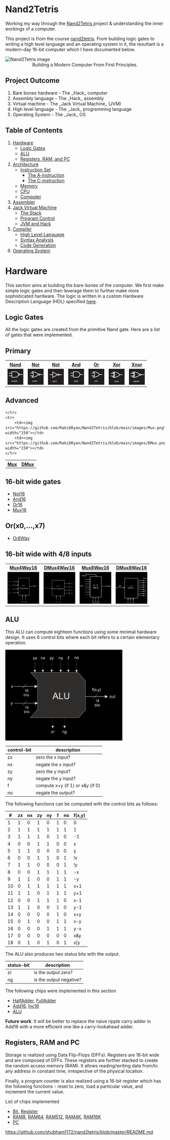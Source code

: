 # Nand2Tetris
Working my way through the <a name="" href="https://www.nand2tetris.org/">Nand2Tetris </a> project &amp; understanding the inner workings of a computer.

This project is from the course [nand2tetris](https://www.nand2tetris.org/). From building logic gates to writing a high level language and an operating system in it, the resultant is a modern-day 16-bit computer which I have documented below. 

<img src="https://static.wixstatic.com/media/44046b_387f62dae530480dac9b1fa8f731bebf~mv2.png/v1/fill/w_415,h_144,al_c,q_85,usm_0.66_1.00_0.01/44046b_387f62dae530480dac9b1fa8f731bebf~mv2.webp" alt="Nand2Tetris image">
<center><text>Building a Modern Computer From First Principles.</text></center>


<h2>Project Outcome</h2>
<ol type="1">
  <li>Bare bones hardware - The _Hack_ computer</li>
  <li>Assembly language - The _Hack_ assembly</li>
  <li>Virtual machine - The _Jack Virtual Machine_ (JVM)</li>
  <li>High level language - The _Jack_ programming language</li>
  <li>Operating System - The _Jack_ OS</li>
</ol> 


## Table of Contents
1. [Hardware](#hardware) 
	- [Logic Gates](#logic-gates)
	- [ALU](#alu)
	- [Registers, RAM, and PC](#registers-ram-and-pc)
2. [Architecture](#architecture)
	- [Instruction Set](#instruction-set)
		- [The A-instruction](#the-a-instruction)
 		- [The C-instruction](#the-c-instruction)
	- [Memory](#memory)
	- [CPU](#cpu)
	- [Computer](#computer)
4. [Assembler](#assembler)
5. [Jack Virtual Machine](#jack-virtual-machine)
	- [The Stack](#the-stack)
	- [Program Control](#program-control)
	- [JVM and Hack](#jvm-and-hack)
6. [Compiler](#compiler)
	- [High Level Language](#high-level-language)
	- [Syntax Analysis](#syntax-analysis)
	- [Code Generation](#code-generation)
7. [Operating System](#operating-system)


# Hardware
This section aims at building the bare-bones of the computer. We first make simple logic gates and then leverage them to further make more sophisticated hardware. The logic is written in a custom Hardware Description Language (HDL) specified [here](https://docs.wixstatic.com/ugd/44046b_2cc5aac034ae49f4bf1650a3d31df32c.pdf).


## Logic Gates
All the logic gates are created from the primitive Nand gate. Here are a list of gates that were implemented.

## Primary
<table>
	<tr>
		<th><a href="./projects/01/Nand2.hdl">Nand</a>
		</th>
		<th><a href="./projects/01/Nor.hdl">Nor</a>
		</th>
		<th><a href="./projects/01/Not.hdl">Not</a>
		</th>
		<th><a href="./projects/01/And.hdl">And</a>
		</th>
		<th><a href="./projects/01/Or.hdl">Or</a>
		</th>
		<th><a href="./projects/01/Xor.hdl">Xor</a>
		</th>
		<th><a href="./projects/01/Xnor.hdl">Xnor</a>
		</th>
	</tr>
	<tr>
		<td><img src="https://github.com/RakibRyan/Nand2Tetris/blob/main/images/nand.png" width="50">
		</td>
		<td><img src="https://github.com/RakibRyan/Nand2Tetris/blob/main/images/nor.png" width="50">
		</td>
		<td><img src="https://github.com/RakibRyan/Nand2Tetris/blob/main/images/not.png" width="50">
		</td>
		<td><img src="https://github.com/RakibRyan/Nand2Tetris/blob/main/images/and.png" width="50">
		</td>
		<td><img src="https://github.com/RakibRyan/Nand2Tetris/blob/main/images/or.png" width="50">
		</td>
		<td><img src="https://github.com/RakibRyan/Nand2Tetris/blob/main/images/xor.png" width="50">
		</td>
		<td><img src="https://github.com/RakibRyan/Nand2Tetris/blob/main/images/xnor.png" width="50">
		</td>
	</tr>
</table>

## Advanced

<table>
	<tr>
		<th><a href="./projects/01/Mux.hdl">Mux</a></th>
		<th><a href="./projects/01/DMux.hdl">DMux</a></th>
		
	</tr>
	<tr>
		<td><img src="https://github.com/RakibRyan/Nand2Tetris/blob/main/images/Mux.png" width="150"></td>
		<td><img src="https://github.com/RakibRyan/Nand2Tetris/blob/main/images/DMux.png" width="150"></td>
	</tr>
		
</table>



## 16-bit wide gates

- [Not16](./projects/01/Not16.hdl)
- [And16](./projects/01/And16.hdl)
- [Or16](./projects/01/Or16.hdl) 
- [Mux16](./projects/01/Mux16.hdl)

## Or(x0,...,x7)

- [Or8Way](./projects/01/Or8Way.hdl)

## 16-bit wide with 4/8 inputs

<table>
	<tr>
		<th><a href="./projects/01/Mux4Way16.hdl">Mux4Way16</a>
		</th>
		<th><a href="./projects/01/DMux4Way16.hdl">DMux4Way16</a>
		</th>
		<th><a href="./projects/01/DMux4Way16.hdl">Mux8Way16</a>
		</th>
		<th><a href="./projects/01/DMux4Way16.hdl">DMux8Way16</a>
		</th>
	</tr>
	<tr>
		<td><img src="./images/Mux4way.png" width="100">
		</td>
		<td><img src="./images/DMux4way.png" width="100">
		</td>
		<td><img src="./images/Mux8way.png" width="100">
		</td>
		<td><img src="./images/DMux8way.png" width="100">
		</td>
	</tr>
</table>	



## ALU
This ALU can compute eighteen functions using some minimal hardware design. It uses 6 control bits where each bit refers to a certain elementary operation.

<img src="./images/alu.png" width="370">

|control-bit|description|
|---|---|
|zx|zero the x input?|
|nx|negate the x input?|
|zy|zero the y input?|
|ny|negate the y input?|
|f|compute x+y (if 1) or x&y (if 0)|
|no|negate the output?|

The following functions can be computed with the control bits as follows:

#|zx|nx|zy|ny|f|no|f(x,y)
---|---|---|---|---|---|---|---
1|1|0|1|0|1|0|0
2|1|1|1|1|1|1|1
3|1|1|1|0|1|0|-1
4|0|0|1|1|0|0|x
5|1|1|0|0|0|0|y
6|0|0|1|1|0|1|!x
7|1|1|0|0|0|1|!y
8|0|0|1|1|1|1|-x
9|1|1|0|0|1|1|-y
10|0|1|1|1|1|1|x+1
11|1|1|0|1|1|1|y+1
12|0|0|1|1|1|0|x-1
13|1|1|0|0|1|0|y-1
14|0|0|0|0|1|0|x+y
15|0|1|0|0|1|1|x-y
16|0|0|0|1|1|1|y-x
17|0|0|0|0|0|0|x&y
18|0|1|0|1|0|1|x\|y

The ALU also produces two status bits with the output.

|status-bit|description|
|---|---|
|zr|is the output zero?|
|ng|is the output negative?|

The following chips were implemented in this section
* [HalfAdder](./projects/02/HalfAdder.hdl), [FullAdder](./projects/02/FullAdder.hdl)
* [Add16](./projects/02/Add16.hdl), [Inc16](./projects/02/Inc16.hdl)
* [ALU](./projects/02/ALU.hdl)

**Future work**: It will be better to replace the naive ripple carry adder in Add16 with a more efficient one like a carry-lookahead adder.


## Registers, RAM and PC
Storage is realized using Data Flip-Flops (DFFs). Registers are 16-bit wide and are composed of DFFs. These registers are further stacked to create the random access memory (RAM). It allows reading/writing data from/to any address in constant time, irrespective of the physical location.

Finally, a program counter is also realized using a 16-bit register which has the following functions - reset to zero, load a particular value, and increment the current value.

List of chips implemented
* [Bit](./projects/03/a/Bit.hdl), [Register](./projects/03/a/Register.hdl)
* [RAM8](./projects/03/a/RAM8.hdl), [RAM64](./projects/03/a/RAM64.hdl), [RAM512](./projects/03/b/RAM512.hdl), [RAM4K](./projects/03/b/RAM4K.hdl), [RAM16K](./projects/03/b/16K.hdl)
* [PC](./projects/03/a/PC.hdl)


https://github.com/shubham1172/nand2tetris/blob/master/README.md
